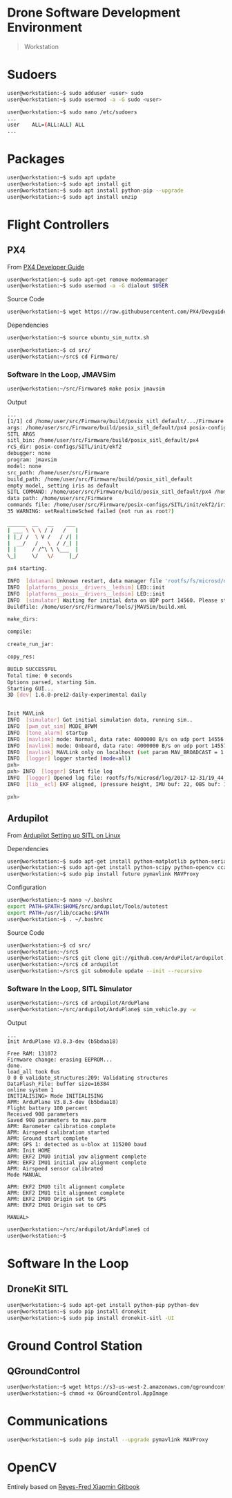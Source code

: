 # Drone Software Development Environment

> Workstation

# Sudoers

```sh
user@workstation:~$ sudo adduser <user> sudo
user@workstation:~$ sudo usermod -a -G sudo <user>
```

```sh
user@workstation:~$ sudo nano /etc/sudoers
...
user    ALL=(ALL:ALL) ALL
...
```

# Packages

```sh
user@workstation:~$ sudo apt update
user@workstation:~$ sudo apt install git
user@workstation:~$ sudo apt install python-pip --upgrade
user@workstation:~$ sudo apt install unzip
```

# Flight Controllers

## PX4

From [PX4 Developer Guide](https://dev.px4.io/en/setup/getting_started.html)

```sh
user@workstation:~$ sudo apt-get remove modemmanager
user@workstation:~$ sudo usermod -a -G dialout $USER
```

Source Code

```sh
user@workstation:~$ wget https://raw.githubusercontent.com/PX4/Devguide/master/build_scripts/ubuntu_sim_nuttx.sh
```

Dependencies

```sh
user@workstation:~$ source ubuntu_sim_nuttx.sh
```

```sh
user@workstation:~$ cd src/
user@workstation:~/src$ cd Firmware/
```

### Software In the Loop, JMAVSim

```sh
user@workstation:~/src/Firmware$ make posix jmavsim
```

Output

```sh
...
[1/1] cd /home/user/src/Firmware/build/posix_sitl_default/.../Firmware /home/user/src/Firmware/build/posix_sitl_default
args: /home/user/src/Firmware/build/posix_sitl_default/px4 posix-configs/SITL/init/ekf2 none jmavsim none /home/user/src/Firmware /home/user/src/Firmware/build/posix_sitl_default
SITL ARGS
sitl_bin: /home/user/src/Firmware/build/posix_sitl_default/px4
rcS_dir: posix-configs/SITL/init/ekf2
debugger: none
program: jmavsim
model: none
src_path: /home/user/src/Firmware
build_path: /home/user/src/Firmware/build/posix_sitl_default
empty model, setting iris as default
SITL COMMAND: /home/user/src/Firmware/build/posix_sitl_default/px4 /home/user/src/Firmware /home/user/src/Firmware/posix-configs/SITL/init/ekf2/iris
data path: /home/user/src/Firmware
commands file: /home/user/src/Firmware/posix-configs/SITL/init/ekf2/iris
35 WARNING: setRealtimeSched failed (not run as root?)

______  __   __    ___ 
| ___ \ \ \ / /   /   |
| |_/ /  \ V /   / /| |
|  __/   /   \  / /_| |
| |     / /^\ \ \___  |
\_|     \/   \/     |_/

px4 starting.

INFO  [dataman] Unknown restart, data manager file 'rootfs/fs/microsd/dataman' size is 11405132 bytes
INFO  [platforms__posix__drivers__ledsim] LED::init
INFO  [platforms__posix__drivers__ledsim] LED::init
INFO  [simulator] Waiting for initial data on UDP port 14560. Please start the flight simulator to proceed..
Buildfile: /home/user/src/Firmware/Tools/jMAVSim/build.xml

make_dirs:

compile:

create_run_jar:

copy_res:

BUILD SUCCESSFUL
Total time: 0 seconds
Options parsed, starting Sim.
Starting GUI...
3D [dev] 1.6.0-pre12-daily-experimental daily


Init MAVLink
INFO  [simulator] Got initial simulation data, running sim..
INFO  [pwm_out_sim] MODE_8PWM
INFO  [tone_alarm] startup
INFO  [mavlink] mode: Normal, data rate: 4000000 B/s on udp port 14556 remote port 14550
INFO  [mavlink] mode: Onboard, data rate: 4000000 B/s on udp port 14557 remote port 14540
INFO  [mavlink] MAVLink only on localhost (set param MAV_BROADCAST = 1 to enable network)
INFO  [logger] logger started (mode=all)
pxh> 
pxh> INFO  [logger] Start file log
INFO  [logger] Opened log file: rootfs/fs/microsd/log/2017-12-31/19_44_38.ulg
INFO  [lib__ecl] EKF aligned, (pressure height, IMU buf: 22, OBS buf: 14)

pxh>
```

## Ardupilot

From [Ardupilot Setting up SITL on Linux](http://ardupilot.org/dev/docs/setting-up-sitl-on-linux.html)

Dependencies

```sh
user@workstation:~$ sudo apt-get install python-matplotlib python-serial python-wxgtk3.0 python-wxtools python-lxml
user@workstation:~$ sudo apt-get install python-scipy python-opencv ccache gawk git python-pip python-pexpect
user@workstation:~$ sudo pip install future pymavlink MAVProxy
```

Configuration

```sh
user@workstation:~$ nano ~/.bashrc
export PATH=$PATH:$HOME/src/ardupilot/Tools/autotest
export PATH=/usr/lib/ccache:$PATH
user@workstation:~$ . ~/.bashrc
```

Source Code

```sh
user@workstation:~$ cd src/
user@workstation:~/src$ 
user@workstation:~/src$ git clone git://github.com/ArduPilot/ardupilot.git
user@workstation:~/src$ cd ardupilot
user@workstation:~/src$ git submodule update --init --recursive
```

### Software In the Loop, SITL Simulator

```sh
user@workstation:~/src$ cd ardupilot/ArduPlane
user@workstation:~/src/ardupilot/ArduPlane$ sim_vehicle.py -w
```

Output

```
...
Init ArduPlane V3.8.3-dev (b5bdaa18)

Free RAM: 131072
Firmware change: erasing EEPROM...
done.
load_all took 0us
0 0 0 validate_structures:209: Validating structures
DataFlash_File: buffer size=16384
online system 1
INITIALISING> Mode INITIALISING
APM: ArduPlane V3.8.3-dev (b5bdaa18)
Flight battery 100 percent
Received 908 parameters
Saved 908 parameters to mav.parm
APM: Barometer calibration complete
APM: Airspeed calibration started
APM: Ground start complete
APM: GPS 1: detected as u-blox at 115200 baud
APM: Init HOME
APM: EKF2 IMU0 initial yaw alignment complete
APM: EKF2 IMU1 initial yaw alignment complete
APM: Airspeed sensor calibrated
Mode MANUAL

APM: EKF2 IMU0 tilt alignment complete
APM: EKF2 IMU1 tilt alignment complete
APM: EKF2 IMU0 Origin set to GPS
APM: EKF2 IMU1 Origin set to GPS

MANUAL> 
```

```sh
user@workstation:~/src/ardupilot/ArduPlane$ cd
user@workstation:~$ 
```

# Software In the Loop

## DroneKit SITL

```sh
user@workstation:~$ sudo apt-get install python-pip python-dev
user@workstation:~$ sudo pip install dronekit
user@workstation:~$ sudo pip install dronekit-sitl -UI
```

# Ground Control Station

## QGroundControl

```sh
user@workstation:~$ wget https://s3-us-west-2.amazonaws.com/qgroundcontrol/latest/QGroundControl.AppImage
user@workstation:~$ chmod +x QGroundControl.AppImage
```

# Communications

```sh
user@workstation:~$ sudo pip install --upgrade pymavlink MAVProxy
```

# OpenCV

Entirely based on [Reyes-Fred Xiaomin Gitbook](https://reyes-fred.gitbooks.io/xiaomin/content/chapter1/installing-opencv-330-on-ubuntu-1604-lts.html)

